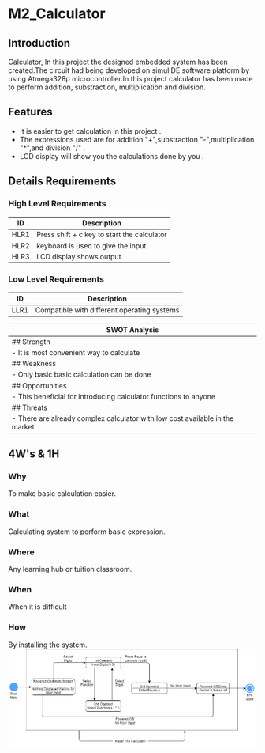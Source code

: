 # M2_Calculator

## Introduction
Calculator, In this project the designed embedded system has been created.The circuit had being developed on simulIDE software platform by 
using Atmega328p microcontroller.In this project calculator has been made to perform addition, substraction, multiplication and division.

## Features
-   It is easier to get calculation in this project .
-   The expressions used are for addition "+",substraction "-",multiplication "*",and division "/" .
-   LCD display will show you the calculations done by you .
 
 ## Details Requirements
### High Level Requirements
 | ID  | Description  |
 |--- |--- |
 | HLR1  | Press shift + c key to start the calculator  |
 | HLR2  | keyboard is used to give the input  |
 | HLR3  | LCD display shows output  |
### Low Level Requirements
 | ID  | Description  |
 |--- |--- |
 | LLR1  | Compatible with different operating systems  |
 
 |  SWOT Analysis  |
|--- |
| ## Strength  |
| -  It is most convenient way to calculate  |
| ## Weakness  |
| - Only basic basic calculation can be done  |
| ## Opportunities  |
| - This beneficial for introducing calculator functions to anyone  |
| ## Threats  |
|  - There are already complex calculator with low cost available in the market  |
 
## 4W's & 1H
### Why
To make basic calculation easier.
### What
Calculating system to perform basic expression.
### Where
Any learning hub or tuition classroom.
### When
When it is difficult 
### How
By installing the system.
![behaviourdiagram](https://github.com/BhargavaRaj/M2_Calculator/blob/2dbe10593cbf9c86bf8e2137347fd91332dff3aa/1_Requirements/behaviour%20diagram/behaviour%20diagram.png)
